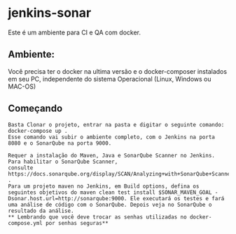 # jenkins-sonar

Este é um ambiente para CI e QA com docker.

## Ambiente:

Você precisa ter o docker na ultima versão e o docker-composer instalados em seu PC, independente do sistema Operacional (Linux, Windows ou MAC-OS)

## Começando
    Basta Clonar o projeto, entrar na pasta e digitar o seguinte comando:
    docker-compose up . 
    Esse comando vai subir o ambiente completo, com o Jenkins na porta 8080 e o SonarQube na porta 9000.

    Requer a instalação do Maven, Java e SonarQube Scanner no Jenkins. Para habilitar o SonarQube Scanner,
    consulte https://docs.sonarqube.org/display/SCAN/Analyzing+with+SonarQube+Scanner+for+Jenkins .
    Para um projeto maven no Jenkins, em Build options, defina os seguintes objetivos do maven clean test install $SONAR_MAVEN_GOAL -Dsonar.host.url=http://sonarqube:9000. Ele executará os testes e fará uma análise de código com o SonarQube. Depois veja no SonarQube o resultado da análise.
    ** Lembrando que você deve trocar as senhas utilizadas no docker-compose.yml por senhas seguras**